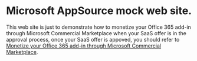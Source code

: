 # Microsoft AppSource mock web site.

This web site is just to demonstrate how to monetize your Office 365 add-in through Microsoft Commercial Marketplace when your SaaS offer is in the approval process, once your SaaS offer is appoved, you should refer to [Monetize your Office 365 add-in through Microsoft Commercial Marketplace](https://docs.microsoft.com/en-us/office/dev/store/monetize-addins-through-microsoft-commercial-marketplace).
